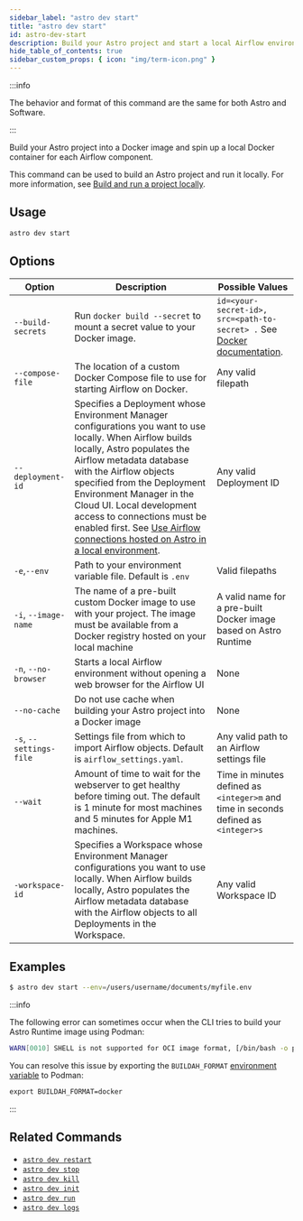 ```yaml
---
sidebar_label: "astro dev start"
title: "astro dev start"
id: astro-dev-start
description: Build your Astro project and start a local Airflow environment.
hide_table_of_contents: true
sidebar_custom_props: { icon: "img/term-icon.png" }
---
```


:::info

The behavior and format of this command are the same for both Astro and Software.

:::

Build your Astro project into a Docker image and spin up a local Docker container for each Airflow component.

This command can be used to build an Astro project and run it locally. For more information, see [Build and run a project locally](cli/run-airflow-locally.md).

## Usage

```sh
astro dev start
```

## Options

| Option                  | Description                                                                                                                                                                                                                                                        | Possible Values                                                                     |
| ----------------------- | ------------------------------------------------------------------------------------------------------------------------------------------------------------------------------------------------------------------------------------------------------------------ | ----------------------------------------------------------------------------------- |
| `--build-secrets` | Run `docker build --secret` to mount a secret value to your Docker image. | `id=<your-secret-id>, src=<path-to-secret> .` See [Docker documentation](https://docs.docker.com/build/building/secrets/#secret-mounts). |
| `--compose-file`        | The location of a custom Docker Compose file to use for starting Airflow on Docker.                                                                                                                                                                                | Any valid filepath                                                                  |
| `--deployment-id`        | Specifies a Deployment whose Environment Manager configurations you want to use locally. When Airflow builds locally, Astro populates the Airflow metadata database with the Airflow objects specified from the Deployment Environment Manager in the Cloud UI. Local development access to connections must be enabled first. See [Use Airflow connections hosted on Astro in a local environment](local-connections.md).                                          | Any valid Deployment ID                                                             |
| `-e`,`--env`            | Path to your environment variable file. Default is `.env`                                                                                                                                                                                                          | Valid filepaths                                                                     |
| `-i`, `--image-name`    | The name of a pre-built custom Docker image to use with your project. The image must be available from a Docker registry hosted on your local machine                                                                                                              | A valid name for a pre-built Docker image based on Astro Runtime                    |
| `-n`, `--no-browser`    | Starts a local Airflow environment without opening a web browser for the Airflow UI                                                                                                                                                                                | None                                                                                |
| `--no-cache`            | Do not use cache when building your Astro project into a Docker image                                                                                                                                                                                              | None                                                                                |
| `-s`, `--settings-file` | Settings file from which to import Airflow objects. Default is `airflow_settings.yaml`.                                                                                                                                                                            | Any valid path to an Airflow settings file                                          |
| `--wait`                | Amount of time to wait for the webserver to get healthy before timing out. The default is 1 minute for most machines and 5 minutes for Apple M1 machines.                                                                                                          | Time in minutes defined as `<integer>m` and time in seconds defined as `<integer>s` |
| `-workspace-id`         | Specifies a Workspace whose Environment Manager configurations you want to use locally. When Airflow builds locally, Astro populates the Airflow metadata database with the Airflow objects to all Deployments in the Workspace. | Any valid Workspace ID                                                              |

## Examples

```sh
$ astro dev start --env=/users/username/documents/myfile.env
```

:::info

The following error can sometimes occur when the CLI tries to build your Astro Runtime image using Podman:

```bash
WARN[0010] SHELL is not supported for OCI image format, [/bin/bash -o pipefail -e -u -x -c] will be ignored. Must use `docker` format
```

You can resolve this issue by exporting the `BUILDAH_FORMAT` [environment variable](astro/environment-variables.md) to Podman:

```dockerfile
export BUILDAH_FORMAT=docker
```

:::

## Related Commands

- [`astro dev restart`](cli/astro-dev-restart.md)
- [`astro dev stop`](cli/astro-dev-stop.md)
- [`astro dev kill`](cli/astro-dev-kill.md)
- [`astro dev init`](cli/astro-dev-init.md)
- [`astro dev run`](cli/astro-dev-run.md)
- [`astro dev logs`](cli/astro-dev-logs.md)
